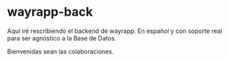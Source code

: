 # wayrapp-back

Aquí iré rescribiendo el backend de wayrapp. En español y con soporte real para ser agnóstico a la Base de Datos.

Bienvenidas sean las colaboraciones.
